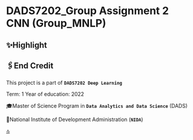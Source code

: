 # DADS7202_Group Assignment 2 CNN (Group_MNLP)

## ✨Highlight



## 🖇️End Credit 
This project is a part of **`DADS7202 Deep Learning`**

Term: 1 Year of education: 2022

🎓Master of Science Program in **`Data Analytics and Data Science`** (DADS)

🏫National Institute of Development Administration (**`NIDA`**)





[🔝](https://github.com/lukplamino/DADS7202_HW02-CNN_MNLP_Group/edit/main/README.md#highlight)
